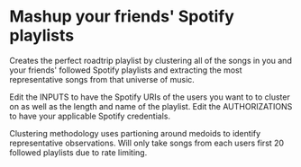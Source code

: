 # Mashup your friends' Spotify playlists
Creates the perfect roadtrip playlist by clustering all of the songs in you and your friends' followed Spotify playlists and extracting the most representative songs from that universe of music. 

Edit the INPUTS to have the Spotify URIs of the users you want to to cluster on as well as the length and name of the playlist. Edit the AUTHORIZATIONS to have your applicable Spotify credentials. 

Clustering methodology uses partioning around medoids to identify representative observations. Will only take songs from each users first 20 followed playlists due to rate limiting. 
